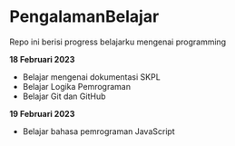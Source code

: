 # PengalamanBelajar
Repo ini berisi progress belajarku mengenai programming

**18 Februari 2023**
* Belajar mengenai dokumentasi SKPL
* Belajar Logika Pemrograman
* Belajar Git dan GitHub

**19 Februari 2023**
* Belajar bahasa pemrograman JavaScript
